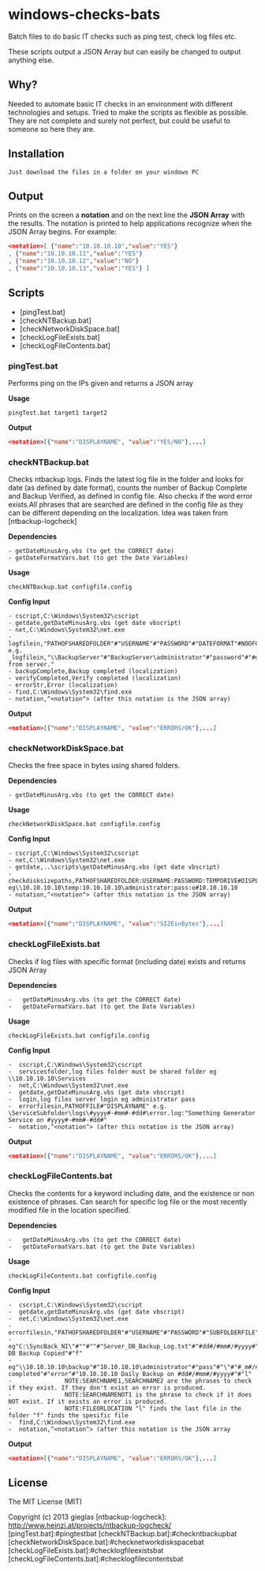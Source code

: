 windows-checks-bats
===================

Batch files to do basic IT checks such as ping test, check log files etc.

These scripts output a JSON Array but can easily be changed to output anything else. 

Why?
----

Needed to automate basic IT checks in an environment with different technologies and setups. Tried to make the scripts as flexible as possible. They are not complete and surely not perfect, but could be useful to someone so here they are.

Installation
------------

	Just download the files in a folder on your windows PC

Output
------
Prints on the screen a **notation** and on the next line the **JSON Array** with the results. The notation is printed to help applications recognize when the JSON Array begins. 
For example:
 ```json
<notation>[ {"name":"10.10.10.10","value":"YES"} 
, {"name":"10.10.10.11","value":"YES"} 
, {"name":"10.10.10.12","value":"NO"} 
, {"name":"10.10.10.13","value":"YES"} ]
```

Scripts
-------

- [pingTest.bat]
- [checkNTBackup.bat]
- [checkNetworkDiskSpace.bat]
- [checkLogFileExists.bat]
- [checkLogFileContents.bat]

### pingTest.bat

Performs ping on the IPs given and returns a JSON array 

**Usage**

	pingTest.bat target1 target2

**Output**

```json
<notation>[{"name":"DISPLAYNAME", "value":"YES/NO"},...]
```

### checkNTBackup.bat

Checks ntbackup logs. Finds the latest log file in the folder and looks for date (as defined by date format), counts the number of Backup Complete and Backup Verified, as defined in config file. Also checks if the word error exists.All phrases that are searched are defined in the config file as they can be different depending on the localization. 
Idea was taken from [ntbackup-logcheck]

**Dependencies**

    - getDateMinusArg.vbs (to get the CORRECT date)
    - getDateFormatVars.bat (to get the Date Variables)

**Usage**

    checkNTBackup.bat configfile.config

**Config Input**

    - cscript,C:\Windows\System32\cscript
    - getdate,getDateMinusArg.vbs (get date vbscript)
    - net,C:\Windows\System32\net.exe
    - logfilein,"PATHOFSHAREDFOLDER"#"USERNAME"#"PASSWORD"#"DATEFORMAT"#NOOFCOMPLETED"#"NOOFVERIFIED"#"DISPLAYNAME" 
    e.g. _logfilein,"\\BackupServer"#"BackupServer\administrator"#"password"#"#d#/#m#/#yyyy#"#"3"#"0"#"Backups from server."
    - backupComplete,Backup completed (localization)
    - verifyCompleted,Verify completed (localization)
    - errorStr,Error (localization)
    - find,C:\Windows\System32\find.exe
    - notation,^<notation^> (after this notation is the JSON array)

**Output**

```json
<notation>[{"name":"DISPLAYNAME", "value":"ERRORS/OK"},...]
```

### checkNetworkDiskSpace.bat

Checks the free space in bytes using shared folders. 

**Dependencies**

    - getDateMinusArg.vbs (to get the CORRECT date)

**Usage**

    checkNetworkDiskSpace.bat configfile.config

**Config Input**

	- cscript,C:\Windows\System32\cscript
	- net,C:\Windows\System32\net.exe
	- getdate,..\scripts\getDateMinusArg.vbs (get date vbscript)
	- checkdisksizepaths,PATHOFSHAREDFOLDER:USERNAME:PASSWORD:TEMPDRIVE#DISPLAYNAME eg\\10.10.10.10\temp:10.10.10.10\administrator:pass:o#10.10.10.10
	- notation,^<notation^> (after this notation is the JSON array)
	
**Output**

```json
<notation>[{"name":"DISPLAYNAME", "value":"SIZEinBytes"},...]
```

### checkLogFileExists.bat

Checks if log files with specific format (including date) exists and returns JSON Array

**Dependencies**

	-	getDateMinusArg.vbs (to get the CORRECT date)
	-	getDateFormatVars.bat (to get the Date Variables)

**Usage**

    checkLogFileExists.bat configfile.config

**Config Input**

	-  cscript,C:\Windows\System32\cscript
	-  servicesfolder,log files folder must be shared folder eg \\10.10.10.10\Services
	-  net,C:\Windows\System32\net.exe
	-  getdate,getDateMinusArg.vbs (get date vbscript)
	-  login,log files server login eg administrator pass
	-  errorfilesin,PATHOFFILE#"DISPLAYNAME" e.g. \ServiceSubfolder\logs\#yyyy#-#mm#-#dd#\error.log:"Something Generator Service on #yyyy#-#mm#-#dd#" 
	-  notation,^<notation^> (after this notation is the JSON array)
	
**Output**

```json
<notation>[{"name":"DISPLAYNAME", "value":"ERRORS/OK"},...]
```

### checkLogFileContents.bat

Checks the contents for a keyword including date, and the existence or non existence of phrases. Can search for specific log file or the most recently modified file in the location specified.

**Dependencies**

	-	getDateMinusArg.vbs (to get the CORRECT date)
	-	getDateFormatVars.bat (to get the Date Variables)

**Usage**

    checkLogFileContents.bat configfile.config

**Config Input**

	-  cscript,C:\Windows\System32\cscript
	-  getdate,getDateMinusArg.vbs (get date vbscript)
	-  net,C:\Windows\System32\net.exe
	-  errorfilesin,"PATHOFSHAREDFOLDER"#"USERNAME"#"PASSWORD"#"SUBFOLDERFILE"#"SEARCHNAME1"#"SEARCHNAME2"#"SEARCHNAMENOT1"#"DISPLAYNAME"#"FILEORLOCATION" 
	-				eg"C:\SyncBack_NI\"#""#""#"Server_DB_Backup_Log.txt"#"#dd#/#mm#/#yyyy#"#""#"error"#"Server DB Backup Copied"#"f"
	-				eg"\\10.10.10.10\backup"#"10.10.10.10\administrator"#"pass"#"\"#"#_m#/#_d#/#yyyy#"#"Backup completed"#"error"#"10.10.10.10 Daily Backup on #dd#/#mm#/#yyyy#"#"l" 
	-				NOTE:SEARCHNAME1,SEARCHNAME2 are the phrases to check if they exist. If they don't exist an error is produced.
	-				NOTE:SEARCHNAMENOT1 is the phrase to check if it does NOT exist. If it exists an error is produced.
	-				NOTE:FILEORLOCATION "l" finds the last file in the folder "f" finds the spesific file
	-  find,C:\Windows\System32\find.exe
	-  notation,^<notation^> (after this notation is the JSON array
	
**Output**

```json
<notation>[{"name":"DISPLAYNAME", "value":"ERRORS/OK"},...]
```

License
-------

The MIT License (MIT)

Copyright (c) 2013 gieglas
[ntbackup-logcheck]: http://www.heinzi.at/projects/ntbackup-logcheck/
[pingTest.bat]:#pingtestbat
[checkNTBackup.bat]:#checkntbackupbat
[checkNetworkDiskSpace.bat]:#checknetworkdiskspacebat
[checkLogFileExists.bat]:#checklogfileexistsbat
[checkLogFileContents.bat]:#checklogfilecontentsbat